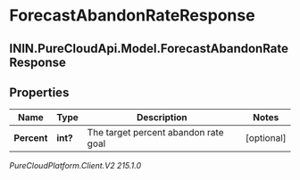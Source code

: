 # ForecastAbandonRateResponse

## ININ.PureCloudApi.Model.ForecastAbandonRateResponse

## Properties

|Name | Type | Description | Notes|
|------------ | ------------- | ------------- | -------------|
| **Percent** | **int?** | The target percent abandon rate goal | [optional] |



_PureCloudPlatform.Client.V2 215.1.0_
